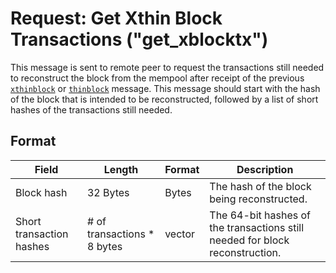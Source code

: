 # Request: Get Xthin Block Transactions ("get_xblocktx")

This message is sent to remote peer to request the transactions still needed to reconstruct the block from the mempool after receipt of the previous [`xthinblock`](xthinblock) or [`thinblock`](thinblock) message.
This message should start with the hash of the block that is intended to be reconstructed, followed by a list of short hashes of the transactions still needed.

## Format

| Field | Length | Format | Description |
|--|--|--|--|
| Block hash | 32 Bytes | Bytes | The hash of the block being reconstructed.|
| Short transaction hashes | # of transactions * 8 bytes | vector | The 64-bit hashes of the transactions still needed for block reconstruction.|
